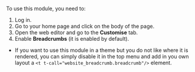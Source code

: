 To use this module, you need to:

1. Log in.
2. Go to your home page and click on the body of the page.
3. Open the web editor and go to the **Customise** tab.
4. Enable **Breadcrumbs** (it is enabled by default).

- If you want to use this module in a theme but you do not like where it
  is rendered, you can simply disable it in the top menu and add in you
  own layout a `<t t-call="website_breadcrumb.breadcrumb"/>` element.
